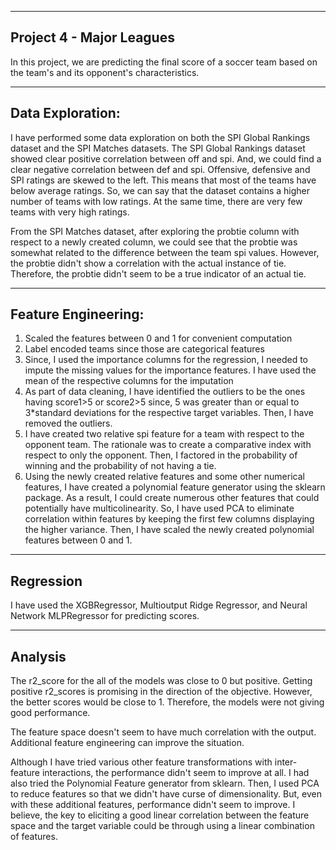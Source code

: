 ------------------------------------
Project 4 - Major Leagues
------------------------------------

In this project, we are predicting the final score of a soccer team based on the team's and its opponent's characteristics.

---------------------
Data Exploration:
---------------------

I have performed some data exploration on both the SPI Global Rankings dataset and the SPI Matches datasets. The SPI Global Rankings dataset showed clear positive correlation between off and spi. And, we could find a clear negative correlation between def and spi. Offensive, defensive and SPI ratings are skewed to the left. This means that most of the teams have below average ratings. So, we can say that the dataset contains a higher number of teams with low ratings. At the same time, there are very few teams with very high ratings.

From the SPI Matches dataset, after exploring the probtie column with respect to a newly created column, we could see that the probtie was somewhat related to the difference between the team spi values. However, the probtie didn't show a correlation with the actual instance of tie. Therefore, the probtie didn't seem to be a true indicator of an actual tie.

---------------------
Feature Engineering:
---------------------

1. Scaled the features between 0 and 1 for convenient computation
2. Label encoded teams since those are categorical features
3. Since, I used the importance columns for the regression, I needed to impute the missing values for the importance features. I have used the mean of the respective columns for the imputation
4. As part of data cleaning, I have identified the outliers to be the ones having score1>5 or score2>5 since, 5 was greater than or equal to 3*standard deviations for the respective target variables. Then, I have removed the outliers.
5. I have created two relative spi feature for a team with respect to the opponent team. The rationale was to create a comparative index with respect to only the opponent. Then, I factored in the probability of winning and the probability of not having a tie.
6. Using the newly created relative features and some other numerical features, I have created a polynomial feature generator using the sklearn package. As a result, I could create numerous other features that could potentially have multicolinearity. So, I have used PCA to eliminate correlation within features by keeping the first few columns displaying the higher variance. Then, I have scaled the newly created polynomial features between 0 and 1.

-------------
Regression
-------------

I have used the XGBRegressor, Multioutput Ridge Regressor, and Neural Network MLPRegressor for predicting scores.

----------
Analysis
----------

The r2_score for the all of the models was close to 0 but positive. Getting positive r2_scores is promising in the direction of the objective. However, the better scores would be close to 1. Therefore, the models were not giving good performance.

The feature space doesn't seem to have much correlation with the output. Additional feature engineering can improve the situation.

Although I have tried various other feature transformations with inter-feature interactions, the performance didn't seem to improve at all. I had also tried the Polynomial Feature generator from sklearn. Then, I used PCA to reduce features so that we didn't have curse of dimensionality. But, even with these additional features, performance didn't seem to improve. I believe, the key to eliciting a good linear correlation between the feature space and the target variable could be through using a linear combination of features.